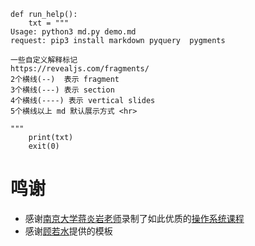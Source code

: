 ```
def run_help():
    txt = """
Usage: python3 md.py demo.md
request: pip3 install markdown pyquery  pygments

一些自定义解释标记
https://revealjs.com/fragments/
2个横线(--)  表示 fragment
3个横线(---) 表示 section
4个横线(----) 表示 vertical slides
5个横线以上 md 默认展示方式 <hr>
    
"""
    print(txt)
    exit(0)
```


# 鸣谢
+ 感谢[南京大学蒋炎岩老师](https://ics.nju.edu.cn/~jyy/)录制了如此优质的[操作系统课程](https://jyywiki.cn/)
+ 感谢[顾若水](https://github.com/ruoshui255)提供的模板